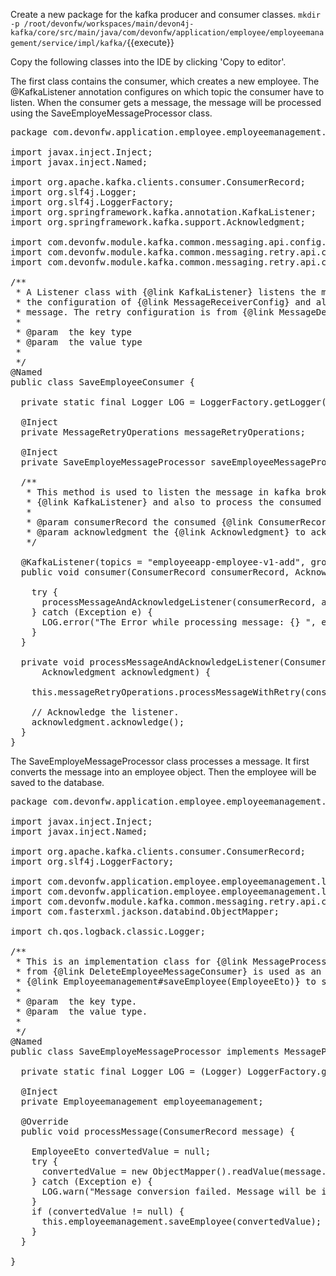 Create a new package for the kafka producer and consumer classes.
`mkdir -p /root/devonfw/workspaces/main/devon4j-kafka/core/src/main/java/com/devonfw/application/employee/employeemanagement/service/impl/kafka/`{{execute}}

Copy the following classes into the IDE by clicking 'Copy to editor'.

The first class contains the consumer, which creates a new employee. The @KafkaListener annotation configures on which topic the consumer have to listen. When the consumer gets a message, the message will be processed using the SaveEmployeMessageProcessor class.

<pre class="file" data-filename="devonfw/workspaces/main/devon4j-kafka/core/src/main/java/com/devonfw/application/employee/employeemanagement/service/impl/kafka/SaveEmployeeConsumer.java">
package com.devonfw.application.employee.employeemanagement.service.impl.kafka;

import javax.inject.Inject;
import javax.inject.Named;

import org.apache.kafka.clients.consumer.ConsumerRecord;
import org.slf4j.Logger;
import org.slf4j.LoggerFactory;
import org.springframework.kafka.annotation.KafkaListener;
import org.springframework.kafka.support.Acknowledgment;

import com.devonfw.module.kafka.common.messaging.api.config.MessageReceiverConfig;
import com.devonfw.module.kafka.common.messaging.retry.api.client.MessageRetryOperations;
import com.devonfw.module.kafka.common.messaging.retry.api.config.MessageDefaultRetryConfig;

/**
 * A Listener class with {@link KafkaListener} listens the message for the given topic and group name. This class uses
 * the configuration of {@link MessageReceiverConfig} and also retry pattern of devon kafka to process the consumed
 * message. The retry configuration is from {@link MessageDefaultRetryConfig}.
 *
 * @param <K> the key type
 * @param <V> the value type
 *
 */
@Named
public class SaveEmployeeConsumer<K, V> {

  private static final Logger LOG = LoggerFactory.getLogger(SaveEmployeeConsumer.class);

  @Inject
  private MessageRetryOperations<K, V> messageRetryOperations;

  @Inject
  private SaveEmployeMessageProcessor<K, V> saveEmployeeMessageProcessor;

  /**
   * This method is used to listen the message in kafka broker for the given topic and group name in
   * {@link KafkaListener} and also to process the consumed message, to create an employee in the DB.
   *
   * @param consumerRecord the consumed {@link ConsumerRecord}
   * @param acknowledgment the {@link Acknowledgment} to acknowledge the listener that message has been processed.
   */

  @KafkaListener(topics = "employeeapp-employee-v1-add", groupId = "${messaging.kafka.consumer.groupId}", containerFactory = "kafkaListenerContainerFactory")
  public void consumer(ConsumerRecord<K, V> consumerRecord, Acknowledgment acknowledgment) {

    try {
      processMessageAndAcknowledgeListener(consumerRecord, acknowledgment);
    } catch (Exception e) {
      LOG.error("The Error while processing message: {} ", e);
    }
  }

  private void processMessageAndAcknowledgeListener(ConsumerRecord<K, V> consumerRecord,
      Acknowledgment acknowledgment) {

    this.messageRetryOperations.processMessageWithRetry(consumerRecord, this.saveEmployeeMessageProcessor);

    // Acknowledge the listener.
    acknowledgment.acknowledge();
  }
}
</pre>

The SaveEmployeMessageProcessor class processes a message. It first converts the message into an employee object. Then the employee will be saved to the database.

<pre class="file" data-filename="devonfw/workspaces/main/devon4j-kafka/core/src/main/java/com/devonfw/application/employee/employeemanagement/service/impl/kafka/SaveEmployeMessageProcessor.java">
package com.devonfw.application.employee.employeemanagement.service.impl.kafka;

import javax.inject.Inject;
import javax.inject.Named;

import org.apache.kafka.clients.consumer.ConsumerRecord;
import org.slf4j.LoggerFactory;

import com.devonfw.application.employee.employeemanagement.logic.api.Employeemanagement;
import com.devonfw.application.employee.employeemanagement.logic.api.to.EmployeeEto;
import com.devonfw.module.kafka.common.messaging.retry.api.client.MessageProcessor;
import com.fasterxml.jackson.databind.ObjectMapper;

import ch.qos.logback.classic.Logger;

/**
 * This is an implementation class for {@link MessageProcessor}. Here in this sample application the consumed message
 * from {@link DeleteEmployeeMessageConsumer} is used as an information for
 * {@link Employeemanagement#saveEmployee(EmployeeEto)} to save as an employee in the DB.
 *
 * @param <K> the key type.
 * @param <V> the value type.
 *
 */
@Named
public class SaveEmployeMessageProcessor<K, V> implements MessageProcessor<K, V> {

  private static final Logger LOG = (Logger) LoggerFactory.getLogger(SaveEmployeMessageProcessor.class);

  @Inject
  private Employeemanagement employeemanagement;

  @Override
  public void processMessage(ConsumerRecord<K, V> message) {

    EmployeeEto convertedValue = null;
    try {
      convertedValue = new ObjectMapper().readValue(message.value().toString(), EmployeeEto.class);
    } catch (Exception e) {
      LOG.warn("Message conversion failed. Message will be ignored.", e);
    }
    if (convertedValue != null) {
      this.employeemanagement.saveEmployee(convertedValue);
    }
  }

}

</pre>